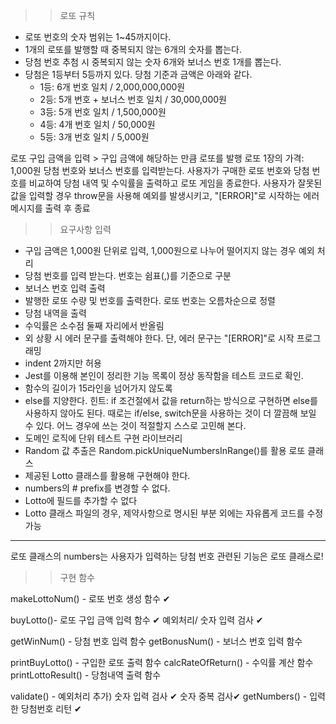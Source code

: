 >>로또 규칙
- 로또 번호의 숫자 범위는 1~45까지이다.
- 1개의 로또를 발행할 때 중복되지 않는 6개의 숫자를 뽑는다.
- 당첨 번호 추첨 시 중복되지 않는 숫자 6개와 보너스 번호 1개를 뽑는다.
- 당첨은 1등부터 5등까지 있다. 당첨 기준과 금액은 아래와 같다.
    - 1등: 6개 번호 일치 / 2,000,000,000원
    - 2등: 5개 번호 + 보너스 번호 일치 / 30,000,000원
    - 3등: 5개 번호 일치 / 1,500,000원
    - 4등: 4개 번호 일치 / 50,000원
    - 5등: 3개 번호 일치 / 5,000원

로또 구입 금액을 입력 > 구입 금액에 해당하는 만큼 로또를 발행
로또 1장의 가격: 1,000원
당첨 번호와 보너스 번호를 입력받는다.
사용자가 구매한 로또 번호와 당첨 번호를 비교하여 당첨 내역 및 수익률을 출력하고 로또 게임을 종료한다.
사용자가 잘못된 값을 입력할 경우 throw문을 사용해 예외를 발생시키고, "[ERROR]"로 시작하는 에러 메시지를 출력 후 종료

>> 요구사항
입력
- 구입 금액은 1,000원 단위로 입력, 1,000원으로 나누어 떨어지지 않는 경우 예외 처리
- 당첨 번호를 입력 받는다. 번호는 쉼표(,)를 기준으로 구분
- 보너스 번호 입력
출력
- 발행한 로또 수량 및 번호를 출력한다. 로또 번호는 오름차순으로 정렬
- 당첨 내역을 출력
- 수익률은 소수점 둘째 자리에서 반올림
- 외 상황 시 에러 문구를 출력해야 한다. 단, 에러 문구는 "[ERROR]"로 시작
프로그래밍
- indent 2까지만 허용
- Jest를 이용해 본인이 정리한 기능 목록이 정상 동작함을 테스트 코드로 확인.
- 함수의 길이가 15라인을 넘어가지 않도록
- else를 지양한다.
    힌트: if 조건절에서 값을 return하는 방식으로 구현하면 else를 사용하지 않아도 된다.
        때로는 if/else, switch문을 사용하는 것이 더 깔끔해 보일 수 있다. 어느 경우에 쓰는 것이 적절할지 스스로 고민해 본다.
- 도메인 로직에 단위 테스트 구현
라이브러리
- Random 값 추출은 Random.pickUniqueNumbersInRange()를 활용
로또 클래스
- 제공된 Lotto 클래스를 활용해 구현해야 한다.
- numbers의 # prefix를 변경할 수 없다.
- Lotto에 필드를 추가할 수 없다
- Lotto 클래스 파일의 경우, 제약사항으로 명시된 부분 외에는 자유롭게 코드를 수정가능

---------------------------------------------------------------------------------
로또 클래스의 numbers는 사용자가 입력하는 당첨 번호
관련된 기능은 로또 클래스로!

>>구현 함수
<App>
makeLottoNum() - 로또 번호 생성 함수 ✔

buyLotto()- 로또 구입 금액 입력 함수 ✔
예외처리/ 숫자 입력 검사 ✔

getWinNum() - 당첨 번호 입력 함수
getBonusNum() - 보너스 번호 입력 함수

printBuyLotto() - 구입한 로또 출력 함수
calcRateOfReturn() - 수익률 계산 함수
printLottoResult() - 당첨내역 출력 함수

<Lotto>
validate() - 예외처리 추가) 숫자 입력 검사 ✔
                           숫자 중복 검사✔
getNumbers() - 입력한 당첨번호 리턴 ✔